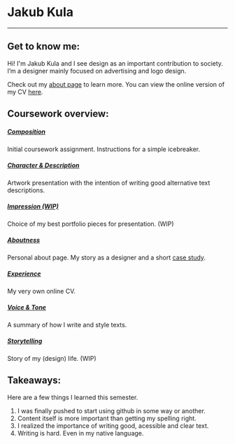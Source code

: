 # Jakub Kula
---

## Get to know me:
Hi! I'm Jakub Kula and I see design as an important contribution to society.
I’m a designer mainly focused on advertising and logo design.

Check out my [about page](03-aboutness/) to learn more.
You can view the online version of my CV [here](04-experience/).

## Coursework overview:
##### [Composition](00-composition/) 
Initial coursework assignment. Instructions for a simple icebreaker. 
##### [Character & Description](01-character-description/)
Artwork presentation with the intention of writing good alternative text descriptions.
##### [Impression (WIP)](02-impression/)
Choice of my best portfolio pieces for presentation. (WIP)
##### [Aboutness](03-aboutness/)
Personal about page. My story as a designer and a short [case study](03-aboutness/case-study.md/).
##### [Experience](04-experience/)
My very own online CV.
##### [Voice & Tone](05-voice-tone/)
A summary of how I write and style texts.
##### [Storytelling](06-storytelling/)
Story of my (design) life. (WIP)

## Takeaways:
Here are a few things I learned this semester.
1. I was finally pushed to start using github in some way or another.
2. Content itself is more important than getting my spelling right.
3. I realized the importance of writing good, acessible and clear text.
4. Writing is hard. Even in my native language.
